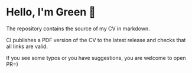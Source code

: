 # Hello, I'm Green 💚

The repository contains the source of my CV in markdown.

CI publishes a PDF version of the CV to the latest release and checks that all links are valid.

If you see some typos or you have suggestions, you are welcome to open PR=)